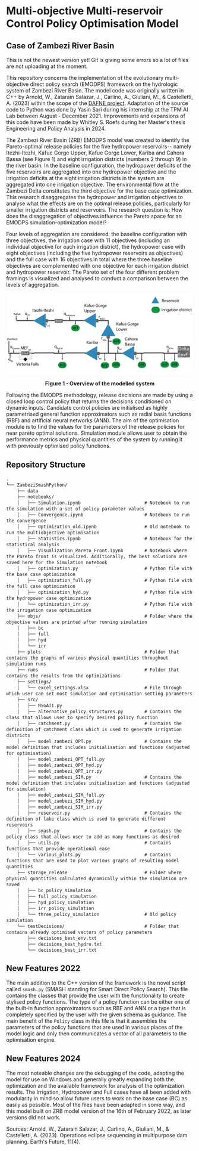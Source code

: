 # Multi-objective Multi-reservoir Control Policy Optimisation Model

## Case of Zambezi River Basin

This is not the newest version yet! Git is giving some errors so a lot of files are not uploading at the moment. 

This repository concerns the implementation of the evolutionary multi-objective direct policy search (EMODPS) framework on the hydrologic system of Zambezi River Basin. The model code was originally written in C++ by Arnold, W., Zatarain Salazar, J., Carlino, A., Giuliani, M., & Castelletti, A. (2023) within the scope of the [DAFNE project](https://cordis.europa.eu/project/id/690268). Adaptation of the source code to Python was done by Yasin Sari during his internship at the TPM AI Lab between August - December 2021. Improvements and expansions of this code have been made by Whitley S. Roefs during her Master's thesis Engineering and Policy Analysis in 2024. 

The Zambezi River Basin (ZRB) EMODPS model was created to identify the Pareto-optimal release policies for the five hydropower reservoirs-- namely Itezhi-Itezhi, Kafue Gorge Upper, Kafue Gorge Lower, Kariba and Cahora Bassa (see Figure 1) and eight irrigation districts (numbers 2 through 9) in the river basin. In the baseline configuration, the hydropower deficits of the five reservoirs are aggregated into one hydropower objective and the irrigation deficits at the eight irrigation districts in the system are aggregated into one irrigation objective. The environmental flow at the Zambezi Delta constitutes the third objective for the base case optimization. This research disaggregates the hydropower and irrigation objectives to analyse what the effects are on the optimal release policies, particularly for smaller irrigation districts and reservoirs. The research question is: How does the disaggregation of objectives influence the Pareto space for an EMODPS simulation-optimization model? 

Four levels of aggregation are considered: the baseline configuration with three objectives, the irrigation case with 11 objectives (including an individual objective for each irrigation district), the hydropower case with eight objectives (including the five hydropower reservoirs as objectives) and the full case with 16 objectives in total where the three baseline objectives are complemented with one objective for each irrigation district and hydropower reservoir. The Pareto set of the four different problem framings is visualized and analysed to conduct a comparison between the levels of aggregation.

![image info](ReadmeImages/System_image_adapted_from_Yasin_2024.png)
<figcaption align = "center"><b>Figure 1 - Overview of the modelled system</b></figcaption>

Following the EMODPS methodology, release decisions are made by using a closed loop control policy that returns the decisions conditioned on dynamic inputs. Candidate control policies are initialised as highly parametrised general function approximators such as radial basis functions (RBF) and artificial neural networks (ANN). The aim of the optimisation module is to find the values for the parameters of the release policies for near pareto optimal solutions. Simulation module allows user to obtain the performance metrics and physical quantities of the system by running it with previously optimised policy functions.

## Repository Structure

```
.
└── ZambeziSmashPython/
    ├── data
    ├── notebooks/          
    │   ├── Simulation.ipynb                        # Notebook to run the simulation with a set of policy parameter values
    │   ├── Convergence.ipynb                       # Notebook to run the convergence 
    │   ├── Optimization_old.ipynb                  # Old notebook to run the multiobjective optimisation
    │   ├── Statistics.ipynb                        # Notebook for the statistical analysis 
    │   ├── Visualization_Pareto_Front.ipynb        # Notebook where the Pareto front is visualized. Additionally, the best solutions are saved here for the Simulation notebook
    │   ├── optimization.py                         # Python file with the base case optimization
    │   ├── optimization_full.py                    # Python file with the full case optimization
    │   ├── optimization_hyd.py                     # Python file with the hydropower case optimization
    │   └── optimization_irr.py                     # Python file with the irrigation case optimization
    ├── objs/                                       # Folder where the objective values are printed after running simulation
    │   ├── bc
    │   ├── full
    │   ├── hyd
    │   └── irr
    ├── plots                                       # Folder that contains the graphs of various physical quantities throughout simulation runs
    ├── runs                                        # Folder that contains the results from the optimizations
    ├── settings/
    │   └── excel_settings.xlsx                     # File through which user can set most simulation and optimisation setting parameters
    ├── src/
    │   ├── NSGAII.py
    │   ├── alternative_policy_structures.py        # Contains the class that allows user to specify desired policy function
    │   ├── catchment.py                            # Contains the definition of catchment class which is used to generate irrigation districts
    │   ├── model_zambezi_OPT.py                    # Contains the model definition that includes initialisation and functions (adjusted for optimisation)
    │   ├── model_zambezi_OPT_full.py
    │   ├── model_zambezi_OPT_hyd.py
    │   ├── model_zambezi_OPT_irr.py
    │   ├── model_zambezi_SIM.py                    # Contains the model definition that includes initialisation and functions (adjusted for simulation)
    │   ├── model_zambezi_SIM_full.py
    │   ├── model_zambezi_SIM_hyd.py
    │   ├── model_zambezi_SIM_irr.py
    │   ├── reservoir.py                            # Contains the definition of lake class which is used to generate different reservoirs
    │   ├── smash.py                                # Contains the policy class that allows user to add as many functions as desired
    │   ├── utils.py                                # Contains functions that provide operational ease
    │   └── various_plots.py                        # Contains functions that are used to plot various graphs of resulting model quantities
    ├── storage_release                             # Folder where physical quantities calculated dynamically within the simulation are saved
    │   ├── bc_policy_simulation
    │   ├── full_policy_simulation
    │   ├── hyd_policy_simulation
    │   ├── irr_policy_simulation
    │   └── three_policy_simulation                 # Old policy simulation
    └── testDecisions/                              # Folder that contains already optimised vectors of policy parameters
        ├── decisions_best_env.txt
        ├── decisions_best_hydro.txt
        └── decisions_best_irr.txt

```

## New Features 2022

The main addition to the C++ version of the framework is the novel script called `smash.py` (SMASH standing for Smart Direct Policy Search). This file contains the classes that provide the user with the functionality to create stylised policy functions. The type of a policy function can be either one of the built-in function approximators such as RBF and ANN or a type that is completely specified by the user with the given schema as guidance. The main benefit of the `Policy` class in this file is that it assembles the parameters of the policy functions that are used in various places of the model logic and only then communicates a vector of all parameters to the optimisation engine.

## New Features 2024

The most noteable changes are the debugging of the code, adapting the model for use on Windows and generally greatly expanding both the optimization and the available framework for analysis of the optimization results. The Irrigation, Hydropower and Full cases have all been added with modularity in mind so allow future users to work on the base case (BC) as easily as possible. Most of the files have been adapted in some way, and this model built on ZRB model version of the 16th of February 2022, as later versions did not work. 

Sources: 
Arnold, W., Zatarain Salazar, J., Carlino, A., Giuliani, M., & Castelletti, A. (2023). Operations eclipse sequencing in multipurpose dam planning. Earth's Future, 11(4).
